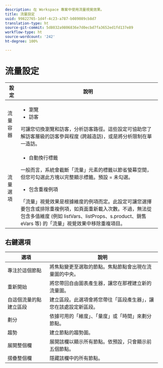 ```yaml
---
description: 在 Workspace 專案中使用流量視覺效果。
title: 流量設定
uuid: 99822765-1d4f-4c23-a787-b089089cb8d7
translation-type: ht
source-git-commit: 5d8032a9806836e7d0ecbd7fa3652ed1fd137e89
workflow-type: ht
source-wordcount: '242'
ht-degree: 100%

---
```



# 流量設定

| 設定 | 說明 |
|--- |--- |
| 流量容器 | <ul><li>瀏覽</li><li>訪客</li></ul> 可讓您切換瀏覽和訪客，分析訪客路徑。這些設定可協助您了解訪客層級的訪客參與程度 (跨越造訪)，或是將分析限制在單一造訪。 |
| 流量選項 | <ul><li>自動換行標籤</li></ul> 一般而言，系統會截斷「流量」元素的標籤以節省螢幕空間，但您可勾選此方塊以完整顯示標籤。預設 = 未勾選。<ul><li>包含重複例項</li></ul> 「流量」視覺效果是根據維度的例項而定。此設定可讓您選擇要包含或排除重複例項，如頁面重新載入次數。不過，無法從包含多值維度 (例如 listVars、listProps、s.product、銷售 eVars 等) 的「流量」視覺效果中移除重複項目。 |

## 右鍵選項

| 選項 | 說明 |
|--- |--- |
| 專注於這個節點 | 將焦點變更至選取的節點。焦點節點會出現在流量圖的中央。 |
| 重新開始 | 將您帶回自由圖表產生器，讓您在那裡建立新的流量圖。 |
| 自這個流量的點建立區段 | 建立區段。此選項會將您帶往「區段產生器」，讓您在該處設定新區段。 |
| 劃分 | 依據可用的「維度」、「量度」或「時間」來劃分節點。 |
| 趨勢 | 建立節點的趨勢圖。 |
| 展開整個欄 | 展開該欄以顯示所有節點。依預設，只會顯示前五個節點。 |
| 摺疊整個欄 | 隱藏該欄中的所有節點。 |
